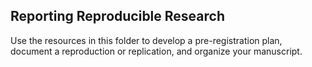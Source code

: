 ## Reporting Reproducible Research
Use the resources in this folder to develop a pre-registration plan, document a reproduction or replication, and organize your manuscript.
